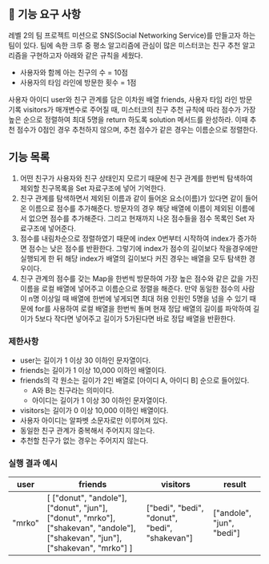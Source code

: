 ## 🚀 기능 요구 사항

레벨 2의 팀 프로젝트 미션으로 SNS(Social Networking Service)를 만들고자 하는 팀이 있다. 팀에 속한 크루 중 평소 알고리즘에 관심이 많은 미스터코는 친구 추천 알고리즘을 구현하고자 아래와 같은 규칙을 세웠다.

- 사용자와 함께 아는 친구의 수 = 10점
- 사용자의 타임 라인에 방문한 횟수 = 1점

사용자 아이디 user와 친구 관계를 담은 이차원 배열 friends, 사용자 타임 라인 방문 기록 visitors가 매개변수로 주어질 때, 미스터코의 친구 추천 규칙에 따라 점수가 가장 높은 순으로 정렬하여 최대 5명을 return 하도록 solution 메서드를 완성하라. 이때 추천 점수가 0점인 경우 추천하지 않으며, 추천 점수가 같은 경우는 이름순으로 정렬한다.

## 기능 목록

1. 어떤 친구가 사용자와 친구 상태인지 모르기 때문에 친구 관계를 한번씩 탐색하여 제외할 친구목록을 Set 자료구조에 넣어 기억한다.
2. 친구 관계를 탐색하면서 제외된 이름과 같이 들어온 요소(이름)가 있다면 같이 들어온 이름으로 점수를 추가해준다. 방문자의 경우 해당 배열에 이름이 제외된 이름에서 없으면 점수를 추가해준다. 그리고 현재까지 나온 점수들을 점수 목록인 Set 자료구조에 넣어준다.
3. 점수를 내림차순으로 정렬하였기 때문에 index 0번부터 시작하여 index가 증가하면 점수는 낮은 점수를 반환한다. 그렇기에 index가 점수의 길이보다 작을경우에만 실행되게 한 뒤 해당 index가 배열의 길이보다 커진 경우는 배열을 모두 탐색한 경우이다.
4. 친구 관계의 점수를 갖는 Map을 한번씩 방문하여 가장 높은 점수와 같은 값을 가진 이름을 로컬 배열에 넣어주고 이름순으로 정렬을 해준다. 만약 동일한 점수의 사람이 n명 이상일 때 배열에 한번에 넣게되면 최대 허용 인원인 5명을 넘을 수 있기 때문에 for를 사용하여 로컬 배열을 한번씩 돌며 현재 정답 배열의 길이를 파악하여 길이가 5보다 작다면 넣어주고 길이가 5가된다면 바로 정답 배열을 반환한다.

### 제한사항

- user는 길이가 1 이상 30 이하인 문자열이다.
- friends는 길이가 1 이상 10,000 이하인 배열이다.
- friends의 각 원소는 길이가 2인 배열로 [아이디 A, 아이디 B] 순으로 들어있다.
  - A와 B는 친구라는 의미이다.
  - 아이디는 길이가 1 이상 30 이하인 문자열이다.
- visitors는 길이가 0 이상 10,000 이하인 배열이다.
- 사용자 아이디는 알파벳 소문자로만 이루어져 있다.
- 동일한 친구 관계가 중복해서 주어지지 않는다.
- 추천할 친구가 없는 경우는 주어지지 않는다.

### 실행 결과 예시

| user   | friends                                                                                                                         | visitors                                      | result                    |
| ------ | ------------------------------------------------------------------------------------------------------------------------------- | --------------------------------------------- | ------------------------- |
| "mrko" | [ ["donut", "andole"], ["donut", "jun"], ["donut", "mrko"], ["shakevan", "andole"], ["shakevan", "jun"], ["shakevan", "mrko"] ] | ["bedi", "bedi", "donut", "bedi", "shakevan"] | ["andole", "jun", "bedi"] |
